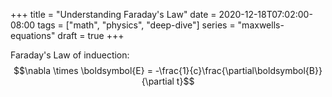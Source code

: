 +++
title = "Understanding Faraday's Law"
date = 2020-12-18T07:02:00-08:00
tags = ["math", "physics", "deep-dive"]
series = "maxwells-equations"
draft = true
+++

Faraday's Law of induection: 
$$\nabla \times \boldsymbol{E} = -\frac{1}{c}\frac{\partial\boldsymbol{B}}{\partial t}$$